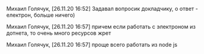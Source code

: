 Михаил Голячук, [26.11.20 16:52]
Задавал вопросик докладчику, о ответ - електрон, больше ничего)

Михаил Голячук, [26.11.20 16:57]
причем если работать с электроном из дотнета, то очень много ресурсов жрет

Михаил Голячук, [26.11.20 16:57]
проще всего работать из node js